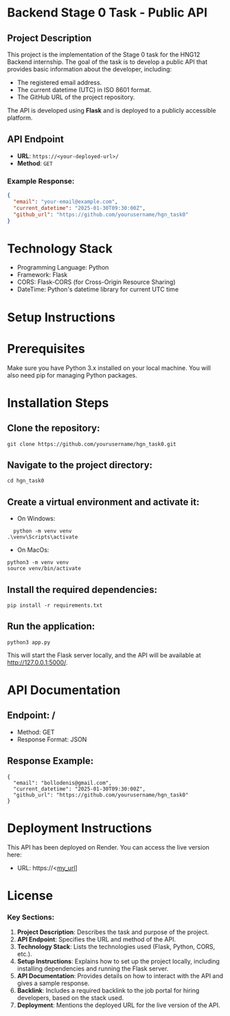 # Backend Stage 0 Task - Public API

## Project Description
This project is the implementation of the Stage 0 task for the HNG12 Backend internship. The goal of the task is to develop a public API that provides basic information about the developer, including:

- The registered email address.
- The current datetime (UTC) in ISO 8601 format.
- The GitHub URL of the project repository.

The API is developed using **Flask** and is deployed to a publicly accessible platform.

## API Endpoint
- **URL**: `https://<your-deployed-url>/`
- **Method**: `GET`

### Example Response:
```json
{
  "email": "your-email@example.com",
  "current_datetime": "2025-01-30T09:30:00Z",
  "github_url": "https://github.com/yourusername/hgn_task0"
}
```

# Technology Stack
- Programming Language: Python
- Framework: Flask
- CORS: Flask-CORS (for Cross-Origin Resource Sharing)
- DateTime: Python's datetime library for current UTC time

# Setup Instructions
# Prerequisites
Make sure you have Python 3.x installed on your local machine. You will also need pip for managing Python packages.

# Installation Steps
## Clone the repository:
```
git clone https://github.com/yourusername/hgn_task0.git
```
## Navigate to the project directory:
```
cd hgn_task0
```
## Create a virtual environment and activate it:
- On Windows:
```
  python -m venv venv
.\venv\Scripts\activate

```
- On MacOs:
```
python3 -m venv venv
source venv/bin/activate
```

## Install the required dependencies:
```
pip install -r requirements.txt
```
## Run the application:
```
python3 app.py
```

This will start the Flask server locally, and the API will be available at http://127.0.0.1:5000/.

# API Documentation
## Endpoint: /
- Method: GET
- Response Format: JSON
## Response Example:
```
{
  "email": "bollodenis@gmail.com",
  "current_datetime": "2025-01-30T09:30:00Z",
  "github_url": "https://github.com/yourusername/hgn_task0"
}
```
# Deployment Instructions
This API has been deployed on Render. You can access the live version here:
- URL: https://<[my_url](https://hgn-task0.onrender.com/)]

# License
### Key Sections:
1. **Project Description**: Describes the task and purpose of the project.
2. **API Endpoint**: Specifies the URL and method of the API.
3. **Technology Stack**: Lists the technologies used (Flask, Python, CORS, etc.).
4. **Setup Instructions**: Explains how to set up the project locally, including installing dependencies and running the Flask server.
5. **API Documentation**: Provides details on how to interact with the API and gives a sample response.
6. **Backlink**: Includes a required backlink to the job portal for hiring developers, based on the stack used.
7. **Deployment**: Mentions the deployed URL for the live version of the API.








